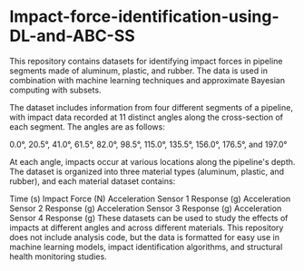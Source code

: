 # Impact-force-identification-using-DL-and-ABC-SS
This repository contains datasets for identifying impact forces in pipeline segments made of aluminum, plastic, and rubber. The data is used in combination with machine learning techniques and approximate Bayesian computing with subsets.

The dataset includes information from four different segments of a pipeline, with impact data recorded at 11 distinct angles along the cross-section of each segment. The angles are as follows:

0.0°, 20.5°, 41.0°, 61.5°, 82.0°, 98.5°, 115.0°, 135.5°, 156.0°, 176.5°, and 197.0°

At each angle, impacts occur at various locations along the pipeline's depth. The dataset is organized into three material types (aluminum, plastic, and rubber), and each material dataset contains:

Time (s)
Impact Force (N)
Acceleration Sensor 1 Response (g)
Acceleration Sensor 2 Response (g)
Acceleration Sensor 3 Response (g)
Acceleration Sensor 4 Response (g)
These datasets can be used to study the effects of impacts at different angles and across different materials. This repository does not include analysis code, but the data is formatted for easy use in machine learning models, impact identification algorithms, and structural health monitoring studies.


